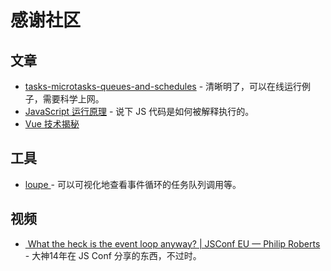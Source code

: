 # 感谢社区

## 文章

- [tasks-microtasks-queues-and-schedules](https://jakearchibald.com/2015/tasks-microtasks-queues-and-schedules/) - 清晰明了，可以在线运行例子，需要科学上网。
- [JavaScript 运行原理](https://mp.weixin.qq.com/s/W83ABsZOPWEflc1wFC0h2Q) - 说下 JS 代码是如何被解释执行的。
- [Vue 技术揭秘](https://ustbhuangyi.github.io/vue-analysis/)

## 工具

- [loupe ](http://latentflip.com/loupe/?code=JC5vbignYnV0dG9uJywgJ2NsaWNrJywgZnVuY3Rpb24gb25DbGljaygpIHsKICAgIHNldFRpbWVvdXQoZnVuY3Rpb24gdGltZXIoKSB7CiAgICAgICAgY29uc29sZS5sb2coJ1lvdSBjbGlja2VkIHRoZSBidXR0b24hJyk7ICAgIAogICAgfSwgMjAwMCk7Cn0pOwoKY29uc29sZS5sb2coIkhpISIpOwoKc2V0VGltZW91dChmdW5jdGlvbiB0aW1lb3V0KCkgewogICAgY29uc29sZS5sb2coIkNsaWNrIHRoZSBidXR0b24hIik7Cn0sIDUwMDApOwoKY29uc29sZS5sb2coIldlbGNvbWUgdG8gbG91cGUuIik7!!!PGJ1dHRvbj5DbGljayBtZSE8L2J1dHRvbj4%3D) - 可以可视化地查看事件循环的任务队列调用等。

## 视频

- [ What the heck is the event loop anyway? | JSConf EU — Philip Roberts](https://www.youtube.com/watch?v=8aGhZQkoFbQ) - 大神14年在 JS Conf 分享的东西，不过时。